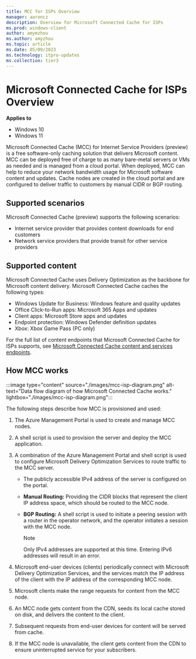 ```yaml
---
title: MCC for ISPs Overview
manager: aaroncz
description: Overview for Microsoft Connected Cache for ISPs
ms.prod: windows-client
author: amymzhou
ms.author: amyzhou
ms.topic: article
ms.date: 05/09/2023
ms.technology: itpro-updates
ms.collection: tier3
---
```


# Microsoft Connected Cache for ISPs Overview

**Applies to**

- Windows 10
- Windows 11

Microsoft Connected Cache (MCC) for Internet Service Providers (preview) is a free software-only caching solution that delivers Microsoft content. MCC can be deployed free of charge to as many bare-metal servers or VMs as needed and is managed from a cloud portal. When deployed, MCC can help to reduce your network bandwidth usage for Microsoft software content and updates. Cache nodes are created in the cloud portal and are configured to deliver traffic to customers by manual CIDR or BGP routing.

## Supported scenarios

Microsoft Connected Cache (preview) supports the following scenarios:

- Internet service provider that provides content downloads for end customers
- Network service providers that provide transit for other service providers

## Supported content

Microsoft Connected Cache uses Delivery Optimization as the backbone for Microsoft content delivery. Microsoft Connected Cache caches the following types:

- Windows Update for Business: Windows feature and quality updates
- Office Click-to-Run apps: Microsoft 365 Apps and updates
- Client apps: Microsoft Store apps and updates
- Endpoint protection: Windows Defender definition updates
- Xbox: Xbox Game Pass (PC only)

For the full list of content endpoints that Microsoft Connected Cache for ISPs supports, see [Microsoft Connected Cache content and services endpoints](delivery-optimization-endpoints.md).

## How MCC works

:::image type="content" source="./images/mcc-isp-diagram.png" alt-text="Data flow diagram of how Microsoft Connected Cache works." lightbox="./images/mcc-isp-diagram.png":::

The following steps describe how MCC is provisioned and used:

1. The Azure Management Portal is used to create and manage MCC nodes.

1. A shell script is used to provision the server and deploy the MCC application.

1. A combination of the Azure Management Portal and shell script is used to configure Microsoft Delivery Optimization Services to route traffic to the MCC server.

    - The publicly accessible IPv4 address of the server is configured on the portal.

    - **Manual Routing:** Providing the CIDR blocks that represent the client IP address space, which should be routed to the MCC node.

    - **BGP Routing:** A shell script is used to initiate a peering session with a router in the operator network, and the operator initiates a session with the MCC node.

        > [!NOTE]
        > Only IPv4 addresses are supported at this time. Entering IPv6 addresses will result in an error.

1. Microsoft end-user devices (clients) periodically connect with Microsoft Delivery Optimization Services, and the services match the IP address of the client with the IP address of the corresponding MCC node.

1. Microsoft clients make the range requests for content from the MCC node.

1. An MCC node gets content from the CDN, seeds its local cache stored on disk, and delivers the content to the client.

1. Subsequent requests from end-user devices for content will be served from cache.

1. If the MCC node is unavailable, the client gets content from the CDN to ensure uninterrupted service for your subscribers.
